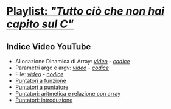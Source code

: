 # [Playlist: <i>"Tutto ciò che non hai capito sul C"</i>](https://www.youtube.com/playlist?list=PLVtGJfbzVd1GiC_EmIZ9sKBd614-L8_CE)

## Indice Video YouTube
- Allocazione Dinamica di Array: [<i>video</i>](https://youtu.be/Y_c960W3-5U) - [<i color="black">codice</i>](video_array-dinamici)
- Parametri argc e argv: [<i>video</i>](https://youtu.be/Qx5DzcdGvXw) - [<i color="black">codice</i>](video_argc-argv)
- File: [<i>video</i>](https://youtu.be/n_lCuXi5-NQ) - [<i color="black">codice</i>](video_file)
- [Puntatori a funzione](https://youtu.be/p4TWTtVNE3c)
- [Puntatori a puntatore](https://youtu.be/VSIJcHJBLP0)
- [Puntatori: aritmetica e relazione con array](https://youtu.be/HO7-fWSR5UA)
- [Puntatori: introduzione](https://youtu.be/uzMZetWDIOU)
